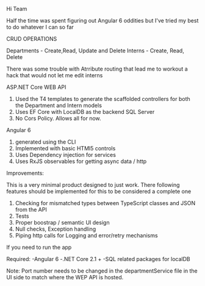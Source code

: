 Hi Team

Half the time was spent figuring out Angular 6 oddities but I've tried my best to do whatever I can so far


CRUD OPERATIONS 

Departments - Create,Read, Update and Delete
Interns - Create, Read, Delete

There was some trouble with Atrribute routing that lead me to workout a hack that would not let me edit interns

ASP.NET Core WEB API

1. Used the T4 templates to generate the scaffolded controllers for both the Department and Intern models
2. Uses EF Core with LocalDB as the backend SQL Server
3. No Cors Policy. Allows all for now.

Angular 6

1. generated using the CLI
2. Implemented with basic HTMl5 controls
3. Uses Dependency injection for services
4. Uses RxJS observables for getting async data / http

Improvements:

This is a very minimal product designed to just work. There following features should be implemented
for this to be considered a complete one

1. Checking for mismatched types between TypeScript classes and JSON from the API
2. Tests
3. Proper boostrap / semantic UI design
4. Null checks, Exception handling
5. Piping http calls for Logging and error/retry mechanisms


If you need  to run the app

Required:
-Angular 6
-.NET Core 2.1 +
-SQL related packages for localDB

Note: Port number needs to be changed in the departmentService file in the UI side to match where the 
WEP API is hosted.

